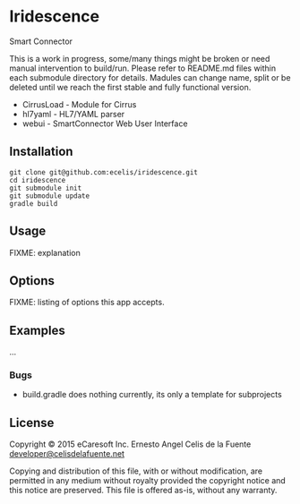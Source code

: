 # Iridescence

Smart Connector

This is a work in progress, some/many things might be broken or need
manual intervention to build/run. Please refer to README.md files within
each submodule directory for details. Madules can change name, split or
be deleted until we reach the first stable and fully functional version.

  * CirrusLoad - Module for Cirrus
  * hl7yaml - HL7/YAML parser
  * webui - SmartConnector Web User Interface

## Installation

    git clone git@github.com:ecelis/iridescence.git
    cd iridescence
    git submodule init
    git submodule update
    gradle build

## Usage

FIXME: explanation


## Options

FIXME: listing of options this app accepts.

## Examples

...

### Bugs

  * build.gradle does nothing currently, its only a template for
    subprojects

## License

Copyright © 2015 eCaresoft Inc.
Ernesto Angel Celis de la Fuente <developer@celisdelafuente.net>

Copying and distribution of this file, with or without modification,
are permitted in any medium without royalty provided the copyright
notice and this notice are preserved.  This file is offered as-is,
without any warranty.
